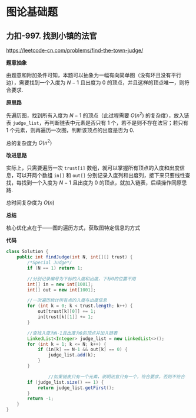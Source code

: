 # 图论基础题

## 力扣-997. 找到小镇的法官

https://leetcode-cn.com/problems/find-the-town-judge/

**题意抽象**

由题意和附加条件可知，本题可以抽象为一幅有向简单图（没有环且没有平行边），需要找到一个入度为 $N-1$ 且出度为 $0$ 的顶点，并且这样的顶点唯一，则符合要求.

**原思路**

先遍历图，找到所有入度为 $N-1$ 的顶点（此过程需要 $O(n^2)$ 的复杂度），放入链表 `judge_list`，再判断链表中元素是否只有 1 个，若不是则不存在法官；若只有 1 个元素，则再遍历一次图，判断该顶点的出度是否为 0.

总的复杂度为 $O(n^2)$

**改进思路**

实际上，只需要遍历一次 `trust[i]` 数组，就可以掌握所有顶点的入度和出度信息，可以开两个数组 `in[]` 和 `out[]` 分别记录入度列和出度列，接下来只要线性查找，每找到一个入度为 $N-1$ 且出度为 $0$ 的顶点，就加入链表，后续操作同原思路.

总时间复杂度为 $O(n)$

**总结**

核心优化点在于——图的遍历方式，获取图特定信息的方式

**代码**

```java
class Solution {
    public int findJudge(int N, int[][] trust) {
        /*Special Judge*/
        if (N == 1) return 1;

        //分别记录编号为下标的入度和出度，下标0的位置不用
        int[] in = new int[1001];
        int[] out = new int[1001];

        //一次遍历统计所有点的入度与出度信息
        for (int k = 0; k < trust.length; k++) {
            out[trust[k][0]] += 1;
            in[trust[k][1]] += 1;
        }

        //查找入度为N-1且出度为0的顶点并加入链表
        LinkedList<Integer> judge_list = new LinkedList<>();
        for (int k = 1; k <= N; k++) {
            if (in[k] == N-1 && out[k] == 0) {
                judge_list.add(k);
            }
        }

				//如果链表只有一个元素，说明法官只有一个，符合要求，否则不符合
        if (judge_list.size() == 1) {
            return judge_list.getFirst();
        }
        return -1;
    }
}
```